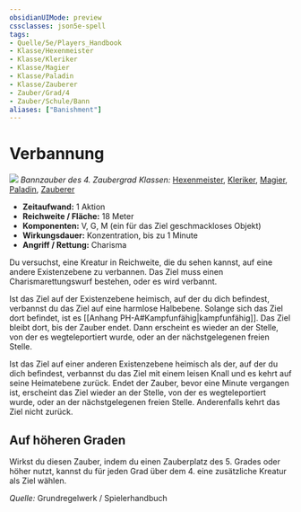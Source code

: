 ```yaml
---
obsidianUIMode: preview
cssclasses: json5e-spell
tags:
- Quelle/5e/Players_Handbook
- Klasse/Hexenmeister
- Klasse/Kleriker
- Klasse/Magier
- Klasse/Paladin
- Klasse/Zauberer
- Zauber/Grad/4
- Zauber/Schule/Bann
aliases: ["Banishment"]
---
```

# Verbannung
![](../../../99%20-%20Setup/Files/Bildersammlung/Symbolik/Bannzauber.webp#token)
*Bannzauber des 4. Zaubergrad*
*Klassen:* [Hexenmeister](../Klassen/Hexenmeister.md), [Kleriker](../Klassen/Kleriker.md), [Magier](../Klassen/Magier.md), [Paladin](../Klassen/Paladin.md), [Zauberer](../Klassen/Zauberer.md)

- **Zeitaufwand:** 1 Aktion
- **Reichweite / Fläche:** 18 Meter
- **Komponenten:** V, G, M (ein für das Ziel geschmackloses Objekt)
- **Wirkungsdauer:** Konzentration, bis zu 1 Minute
- **Angriff / Rettung:** Charisma

Du versuchst, eine Kreatur in Reichweite, die du sehen kannst, auf eine andere Existenzebene zu verbannen. Das Ziel muss einen Charismarettungswurf bestehen, oder es wird verbannt.

Ist das Ziel auf der Existenzebene heimisch, auf der du dich befindest, verbannst du das Ziel auf eine harmlose Halbebene. Solange sich das Ziel dort befindet, ist es [[Anhang PH-A#Kampfunfähig|kampfunfähig]]. Das Ziel bleibt dort, bis der Zauber endet. Dann erscheint es wieder an der Stelle, von der es wegteleportiert wurde, oder an der nächstgelegenen freien Stelle.

Ist das Ziel auf einer anderen Existenzebene heimisch als der, auf der du dich befindest, verbannst du das Ziel mit einem leisen Knall und es kehrt auf seine Heimatebene zurück. Endet der Zauber, bevor eine Minute vergangen ist, erscheint das Ziel wieder an der Stelle, von der es wegteleportiert wurde, oder an der nächstgelegenen freien Stelle. Anderenfalls kehrt das Ziel nicht zurück.

## Auf höheren Graden

Wirkst du diesen Zauber, indem du einen Zauberplatz des 5. Grades oder höher nutzt, kannst du für jeden Grad über dem 4. eine zusätzliche Kreatur als Ziel wählen.

 *Quelle:* Grundregelwerk / Spielerhandbuch